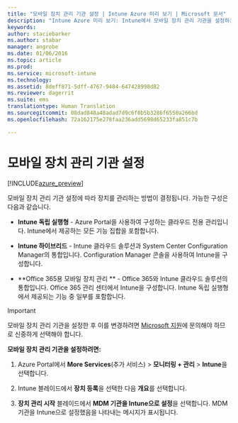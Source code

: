 ```yaml
---
title: "모바일 장치 관리 기관 설정 | Intune Azure 미리 보기 | Microsoft 문서"
description: "Intune Azure 미리 보기: Intune에서 모바일 장치 관리 기관을 설정하는 방법을 알아봅니다. "
keywords: 
author: staciebarker
ms.author: stabar
manager: angrobe
ms.date: 01/06/2016
ms.topic: article
ms.prod: 
ms.service: microsoft-intune
ms.technology: 
ms.assetid: 8deff871-5dff-4767-9484-647428998d82
ms.reviewer: dagerrit
ms.suite: ems
translationtype: Human Translation
ms.sourcegitcommit: 08dad848a48adad7d9c6f0b5b3286f6550a266bd
ms.openlocfilehash: 72a162175e278faa236add5698d65233fa851c7b

---
```


# <a name="set-the-mobile-device-management-authority"></a>모바일 장치 관리 기관 설정 

[!INCLUDE[azure_preview](../includes/azure_preview.md)]

모바일 장치 관리 기관 설정에 따라 장치를 관리하는 방법이 결정됩니다. 가능한 구성은 다음과 같습니다.

- **Intune 독립 실행형** - Azure Portal을 사용하여 구성하는 클라우드 전용 관리입니다. Intune에서 제공하는 모든 기능 집합을 포함합니다.

- **Intune 하이브리드** - Intune 클라우드 솔루션과 System Center Configuration Manager의 통합입니다. Configuration Manager 콘솔을 사용하여 Intune을 구성합니다.

- **Office 365용 모바일 장치 관리 ** - Office 365와 Intune 클라우드 솔루션의 통합입니다. Office 365 관리 센터에서 Intune을 구성합니다. Intune 독립 실행형에서 제공되는 기능 중 일부를 포함합니다.

>[!IMPORTANT]
>모바일 장치 관리 기관을 설정한 후 이를 변경하려면 [Microsoft 지원](https://docs.microsoft.com/intune/troubleshoot/how-to-get-support-for-microsoft-intune)에 문의해야 하므로 신중하게 선택해야 합니다.

**모바일 장치 관리 기관을 설정하려면:**

1. Azure Portal에서 **More Services**(추가 서비스) > **모니터링 + 관리** > **Intune**을 선택합니다.

2. Intune 블레이드에서 **장치 등록**을 선택한 다음 **개요**를 선택합니다.

3. **장치 관리 시작** 블레이드에서 **MDM 기관을 Intune으로 설정**을 선택합니다. MDM 기관을 Intune으로 설정했음을 나타내는 메시지가 표시됩니다.



<!--HONumber=Feb17_HO3-->



